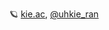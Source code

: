 🪐 <a href="https://kie.ac">kie.ac</a>, <a href="https://discord.com/users/673477059904929802">@uhkie_ran</a>
